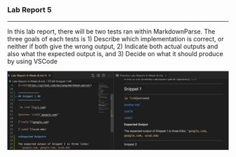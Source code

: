 ### Lab Report 5 ###

------------------------------
In this lab report, there will be two tests ran within MarkdownParse. The three goals of each tests is 1) Describe which implementation is correct, or neither if both give the wrong output, 2) Indicate both actual outputs and also what the expected output is, and 3) Decide on what it should produce by using VSCode 

![Image](lab4pic1.png)
